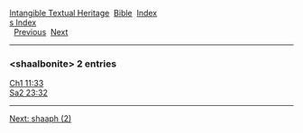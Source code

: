 [Intangible Textual Heritage](../../index)  [Bible](../index) 
[Index](index)   
[s Index](_s_)  
  [Previous](c10070)  [Next](c10072) 

------------------------------------------------------------------------

### &lt;shaalbonite&gt; 2 entries

[Ch1 11:33](../kjv/ch1011.htm#033)  
[Sa2 23:32](../kjv/sa2023.htm#032)  

------------------------------------------------------------------------

[Next: shaaph (2)](c10072)

